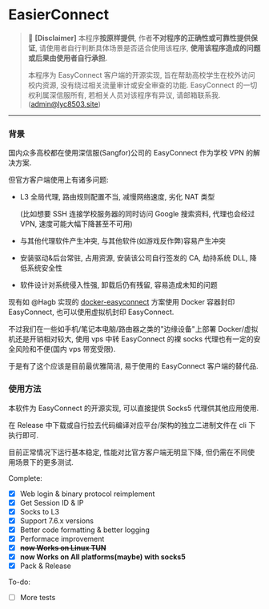 # EasierConnect

> 🚫 **[Disclaimer]**
> 本程序**按原样提供**, 作者**不对程序的正确性或可靠性提供保证**, 请使用者自行判断具体场景是否适合使用该程序, **使用该程序造成的问题或后果由使用者自行承担**.
> 
> 本程序为 EasyConnect 客户端的开源实现, 旨在帮助高校学生在校外访问校内资源, 没有绕过相关流量审计或安全审查的功能. EasyConnect 的一切权利属深信服所有, 若相关人员对该程序有异议, 请邮箱联系我. (admin@lyc8503.site)

---

### 背景

国内众多高校都在使用深信服(Sangfor)公司的 EasyConnect 作为学校 VPN 的解决方案.

但官方客户端使用上有诸多问题:

- L3 全局代理, 路由规则配置不当, 减慢网络速度, 劣化 NAT 类型

  (比如想要 SSH 连接学校服务器的同时访问 Google 搜索资料, 代理也会经过 VPN, 速度可能大幅下降甚至不可用)
- 与其他代理软件产生冲突, 与其他软件(如游戏反作弊)容易产生冲突
- 安装驱动&后台常驻, 占用资源, 安装该公司自行签发的 CA, 劫持系统 DLL, 降低系统安全性
- 软件设计对系统侵入性强, 卸载后仍有残留, 容易造成未知的问题

现有如 @Hagb 实现的 [docker-easyconnect](https://github.com/Hagb/docker-easyconnect) 方案使用 Docker 容器封印 EasyConnect, 也可以使用虚拟机封印 EasyConnect.

不过我们在一些如手机/笔记本电脑/路由器之类的"边缘设备"上部署 Docker/虚拟机还是开销相对较大, 使用 vps 中转 EasyConnect 的裸 socks 代理也有一定的安全风险和不便(国内 vps 带宽受限).

于是有了这个应该是目前最优雅简洁, 易于使用的 EasyConnect 客户端的替代品.

### 使用方法

本软件为 EasyConnect 的开源实现, 可以直接提供 Socks5 代理供其他应用使用.

在 Release 中下载或自行拉去代码编译对应平台/架构的独立二进制文件在 cli 下执行即可.

目前正常情况下运行基本稳定, 性能对比官方客户端无明显下降, 但仍需在不同使用场景下的更多测试.


Complete: 
- [x] Web login & binary protocol reimplement
- [x] Get Session ID & IP
- [x] Socks to L3
- [x] Support 7.6.x versions
- [x] Better code formatting & better logging
- [x] Performace improvement
- [x] ~~**now Works on Linux TUN**~~
- [x] **now Works on All platforms(maybe) with socks5**
- [x] Pack & Release

To-do: 
- [ ] More tests
